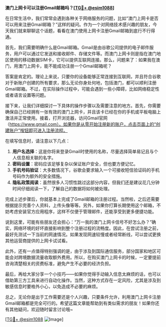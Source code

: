 **澳门上网卡可以注册Gmail邮箱吗？[[TG💪+ @esim1088](https://t.me/s/esim1088)]**

在日常生活中，我们常常会遇到各种关于网络服务的问题，比如“澳门上网卡是否可以用来注册Gmail邮箱？”这样的疑问。作为一个对网络技术感兴趣的朋友，今天我们就来聊聊这个话题，看看在澳门使用上网卡注册Gmail邮箱到底行不行得通。

首先，我们需要明确什么是Gmail邮箱。Gmail是由谷歌公司提供的电子邮件服务，用户可以通过它发送和接收邮件、存储文件等。而澳门上网卡则是指在澳门地区使用的移动数据SIM卡，它可以提供互联网连接。那么，问题来了：如果我在澳门，用澳门上网卡，能不能成功注册一个Gmail邮箱呢？

答案是肯定的。理论上来说，只要你的设备能够正常连接到互联网，并且符合谷歌对于新账户创建的所有要求，那么无论你身处何地，包括澳门，都可以顺利注册Gmail邮箱。不过，在实际操作过程中，可能会遇到一些小障碍，比如网络稳定性或者语言设置等问题。

接下来，让我们详细探讨一下具体的操作步骤以及需要注意的地方。首先，你需要确保自己已经拥有一张有效的澳门上网卡，并且该卡已经在你的手机或平板电脑上激活并正常使用。接着，打开浏览器，访问Gmail官网（https://www.gmail.com）。如果你是从零开始注册新的账户，点击页面上的“创建账户”按钮即可进入注册流程。

在填写信息时，请注意以下几点：
1. **用户名选择**：这是你将来登录Gmail时使用的名称，尽量选择简单易记且与个人信息相关联的名字。
2. **密码设置**：密码应该足够复杂以保证账户安全，但也要方便记忆。
3. **手机号码验证**：大多数情况下，谷歌会要求输入一个可接收短信验证码的手机号码作为额外的安全措施。
4. **隐私政策阅读**：虽然很多人习惯性跳过这部分内容，但我们还是建议花几分钟时间仔细阅读一下，了解自己的数据将如何被处理。

完成上述步骤后，你就基本上完成了Gmail邮箱的注册过程。当然啦，之后还需要根据提示完善个人资料，上传头像等等。另外，如果你打算长期使用这个邮箱，不妨考虑安装官方应用程序，这样不仅便于管理邮件，还能享受到更多便捷功能。

说到这里，可能有些朋友还会担心：“万一我的澳门上网卡信号不好怎么办？”确实，网络环境的好坏直接影响到整个注册过程的流畅度。因此，在尝试注册之前，最好先测试一下当前的网速情况。如果发现网速较慢或者经常断线，可以尝试更换其他运营商提供的上网卡试试看。

此外，还有一点值得特别强调的是，由于涉及到国际通信服务，部分国家和地区可能会对跨境数据流量收取额外费用。所以，在购买澳门上网卡的时候，一定要提前咨询清楚相关的资费标准，避免产生不必要的经济负担。

最后，再给大家分享一个小技巧——如果你觉得手动输入信息太麻烦的话，也可以借助第三方工具来进行自动化操作。当然，这种方式存在一定风险，尤其是涉及到敏感信息时要格外小心，以免造成不必要的麻烦。

总之，无论你是出于工作需要还是个人兴趣，只要条件允许，利用澳门上网卡注册Gmail邮箱都是完全可行的。希望这篇文章能帮助到有类似需求的朋友！如果你还有其他疑问，欢迎随时留言讨论哦~

[[TG💪+ @esim1088](https://t.me/s/esim1088) ![Image](https://i.postimg.cc/4NQfJmqS/Snipaste-2025-05-13-00-14-12.png)]